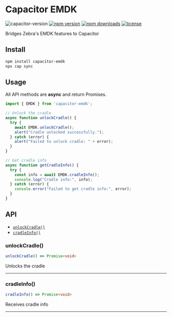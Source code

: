 # Capacitor EMDK

![capacitor-version](https://img.shields.io/badge/Capacitor-v6--v7-green)
[![npm version](https://img.shields.io/npm/v/capacitor-emdk.svg)](https://www.npmjs.com/package/capacitor-emdk)
[![npm downloads](https://img.shields.io/npm/dm/capacitor-emdk.svg)](https://www.npmjs.com/package/capacitor-emdk)
[![license](https://img.shields.io/npm/l/capacitor-emdk.svg)](https://github.com/etm571/capacitor-emdk/blob/main/LICENSE)

Bridges Zebra's EMDK features to Capacitor

## Install

```bash
npm install capacitor-emdk
npx cap sync
```

## Usage

All API methods are **async** and return Promises.

```typescript
import { EMDK } from 'capacitor-emdk';

// Unlock the cradle
async function unlockCradle() {
  try {
    await EMDK.unlockCradle();
    alert("Cradle unlocked successfully.");
  } catch (error) {
    alert("Failed to unlock cradle: " + error);
  }
}

// Get cradle info
async function getCradleInfo() {
  try {
    const info = await EMDK.cradleInfo();
    console.log("Cradle info:", info);
  } catch (error) {
    console.error("Failed to get cradle info:", error);
  }
}
```

## API

<docgen-index>

* [`unlockCradle()`](#unlockcradle)
* [`cradleInfo()`](#cradleinfo)

</docgen-index>

<docgen-api>

### unlockCradle()

```typescript
unlockCradle() => Promise<void>
```

Unlocks the cradle

--------------------


### cradleInfo()

```typescript
cradleInfo() => Promise<void>
```

Receives cradle info

--------------------

</docgen-api>
